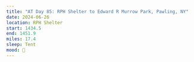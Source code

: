 ```yaml
---
title: "AT Day 85: RPH Shelter to Edward R Murrow Park, Pawling, NY"
date: 2024-06-26
location: RPH Shelter
start: 1434.5
end: 1451.9
miles: 17.4
sleep: Tent
mood: 🙂
---
```

